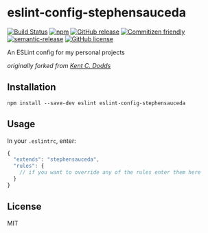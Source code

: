 # eslint-config-stephensauceda

[![Build Status](https://travis-ci.org/stephensauceda/eslint-config-stephensauceda.svg?branch=master)](https://travis-ci.org/stephensauceda/eslint-config-stephensauceda) [![npm](https://img.shields.io/npm/v/eslint-config-stephensauceda.svg)](https://www.npmjs.com/package/eslint-config-stephensauceda) [![GitHub release](https://img.shields.io/github/release/stephensauceda/eslint-config-stephensauceda.svg)](https://github.com/stephensauceda/eslint-config-stephensauceda)  [![Commitizen friendly](https://img.shields.io/badge/commitizen-friendly-brightgreen.svg)](http://commitizen.github.io/cz-cli/) [![semantic-release](https://img.shields.io/badge/%20%20%F0%9F%93%A6%F0%9F%9A%80-semantic--release-e10079.svg)](https://github.com/semantic-release/semantic-release) [![GitHub license](https://img.shields.io/github/license/mashape/apistatus.svg)](http://opensource.org/licenses/MIT)

An ESLint config for my personal projects

*originally forked from [Kent C. Dodds](https://github.com/kentcdodds/eslint-config-kentcdodds/releases)*

## Installation
```
npm install --save-dev eslint eslint-config-stephensauceda
```

## Usage
In your `.eslintrc`, enter:

```javascript
{
  "extends": "stephensauceda",
  "rules": {
    // if you want to override any of the rules enter them here
  }
}
```


## License
MIT
